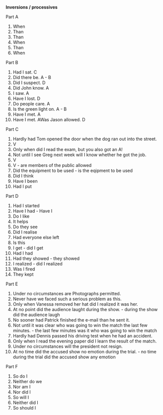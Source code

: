 **Inversions / processives**

Part A
1. When
2. Than
3. Than
4. When
5. Than
6. When

Part B
1. Had I sat. C
2. Did there be. A - B
3. Did I suspect. D
4. Did John know. A
5. I saw. A
6. Have I lost. D
7. Do people care. A
8. Is the green light on. A - B
9. Have I met. A
10. Have I met. AWas Jason allowed. D

Part C
1. Hardly had Tom opened the door when the dog ran out into the street.
2. V
3. Only when did I read the exam, but you also got an A!
4. Not until I see Greg next week will I know whether he got the job.
5. V
6. V - are members of the public allowed
7. Did the equipment to be used - is the eqipment to be used
8. Did I think
9. Have I been
10. Had I put

Part D
1. Had I started
2. Have I had - Have I
3. Do I like
4. It helps
5. Do they see
6. Did I realise
7. Had everyone else left
8. Is this
9. I get - did I get
10. Had I had
11. Had they showed - they showed
12. I realized - did I realized
13. Was I fired
14. They kept

Part E
1. Under no circumstances are Photographs permitted.
2. Never have we faced such a serious problem as this.
3. Only when Vanessa removed her hat did I realized it was her.
4. At no point did the audience laught during the show. - during the show did the audience laugh
5. No sooner had Patrick finished the e-mail than he sent it.
6. Not until it was clear who was going to win the match the last few minutes. - the last few minutes was it who was going to win the match
7. Hardly had Dennis passed his driving test when he had an accident.
8. Only when I read the evening paper did I learn the result of the match. 
9. Under no circumstances will the president not resign.
10. At no time did the accused show no emotion during the trial. - no time during the trial did the accused show any emotion

Part F
1. So do I
2. Neither do we
3. Nor am I
4. Nor did I
5. So will I
6. Neither did I
7. So should I
